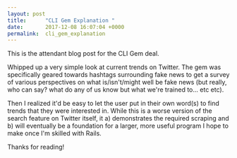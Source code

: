 ```yaml
---
layout: post
title:      "CLI Gem Explanation "
date:       2017-12-08 16:07:04 +0000
permalink:  cli_gem_explanation
---
```



This is the attendant blog post for the CLI Gem deal. 


Whipped up a very simple look at current trends on Twitter. The gem was specifically geared towards hashtags surrounding fake news to get a survey of various perspectives on what is/isn't/might well be fake news (but really, who can say? what do any of us know but what we're trained to... etc etc). 

Then I realized it'd be easy to let the user put in their own word(s) to find trends that they were interested in. While this is a worse version of the search feature on Twitter itself, it a) demonstrates the required scraping and b) will eventually be a foundation for a larger, more useful program I hope to make once I'm skilled with Rails.

Thanks for reading!
